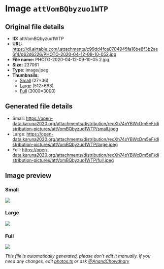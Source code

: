 # Image `attVomBQbyzuo1WTP`

## Original file details

- **ID:** attVomBQbyzuo1WTP
- **URL:** https://dl.airtable.com/.attachments/c99dd4fca0704945fa16be8f3b2ae6f4/d62d6226/PHOTO-2020-04-12-09-10-052.jpg
- **File name:** PHOTO-2020-04-12-09-10-05 2.jpg
- **Size:** 237061
- **Type:** image/jpeg
- **Thumbnails:**
  - [Small](https://dl.airtable.com/.attachmentThumbnails/794d950b2e62bafb22f09a424e39dd14/2c017d1b) (27×36)
  - [Large](https://dl.airtable.com/.attachmentThumbnails/87669d4c8d98961dbc136719a9c83534/15bc285a) (512×683)
  - [Full](https://dl.airtable.com/.attachmentThumbnails/1c32ee73ba84066cb1157e56cb67e7c0/27afb08d) (3000×3000)

## Generated file details

- Small: https://open-data.karuna2020.org/attachments/distribution/recXh74oYBWcDm5eF/distribution-pictures/attVomBQbyzuo1WTP/small.jpeg
- Large: https://open-data.karuna2020.org/attachments/distribution/recXh74oYBWcDm5eF/distribution-pictures/attVomBQbyzuo1WTP/large.jpeg
- Full: https://open-data.karuna2020.org/attachments/distribution/recXh74oYBWcDm5eF/distribution-pictures/attVomBQbyzuo1WTP/full.jpeg

## Image preview

### Small

![](https://open-data.karuna2020.org/attachments/distribution/recXh74oYBWcDm5eF/distribution-pictures/attVomBQbyzuo1WTP/small.jpeg)

### Large

![](https://open-data.karuna2020.org/attachments/distribution/recXh74oYBWcDm5eF/distribution-pictures/attVomBQbyzuo1WTP/large.jpeg)

### Full

![](https://open-data.karuna2020.org/attachments/distribution/recXh74oYBWcDm5eF/distribution-pictures/attVomBQbyzuo1WTP/full.jpeg)

_This file is automatically generated, please don't edit it manually. If you need any changes, edit [photos.ts](/photos.ts) or ask [@AnandChowdhary](https://github.com/AnandChowdhary)_
